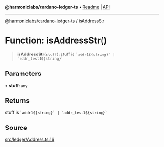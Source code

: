 **@harmoniclabs/cardano-ledger-ts** • [Readme](../Introduction) \| [API](../globals)

***

[@harmoniclabs/cardano-ledger-ts](../Introduction) / isAddressStr

# Function: isAddressStr()

> **isAddressStr**(`stuff`): stuff is `` `addr1${string}` | `addr_test1${string}` ``

## Parameters

• **stuff**: `any`

## Returns

stuff is `` `addr1${string}` | `addr_test1${string}` ``

## Source

[src/ledger/Address.ts:16](https://github.com/HarmonicLabs/cardano-ledger-ts/blob/d1659b0/src/ledger/Address.ts#L16)

